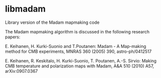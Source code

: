 # libmadam
Library version of the Madam mapmaking code

The Madam mapmaking algorithm is discussed in the following research papers:

E. Keihanen, H. Kurki-Suonio and T.Poutanen: Madam - A Map-making method for CMB experiments, MNRAS 360 (2005) 390, astro-ph/0412517	

E. Keihanen, R. Keskitalo, H. Kurki-Suonio, T. Poutanen, A.-S. Sirvio: Making CMB temperature and polarization maps with Madam, A&A 510 (2010) A57, arXiv:0907.0367
